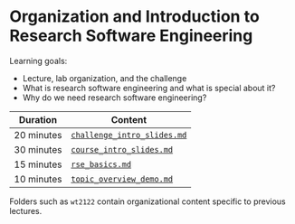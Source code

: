 # Organization and Introduction to Research Software Engineering

Learning goals:

- Lecture, lab organization, and the challenge
- What is research software engineering and what is special about it?
- Why do we need research software engineering?

| Duration | Content |
| --- | --- |
| 20 minutes | [`challenge_intro_slides.md`](https://github.com/Simulation-Software-Engineering/Lecture-Material/blob/main/00_organization/challenge_intro_slides.md) |
| 30 minutes | [`course_intro_slides.md`](https://github.com/Simulation-Software-Engineering/Lecture-Material/blob/main/00_organization/course_intro_slides.md) |
| 15 minutes | [`rse_basics.md`](https://github.com/Simulation-Software-Engineering/Lecture-Material/blob/main/00_organization/rse_basics_slides.md) |
| 10 minutes | [`topic_overview_demo.md`](https://github.com/Simulation-Software-Engineering/Lecture-Material/blob/main/00_organization/topic_overview_demo.md) |

Folders such as `wt2122` contain organizational content specific to previous lectures.
